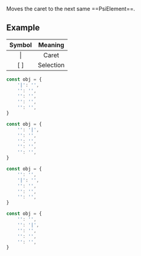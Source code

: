 Moves the caret to the next same ==PsiElement==.

## Example

| Symbol |  Meaning  |
|:------:|:---------:|
| &vert; |   Caret   |
|  [ ]   | Selection |

```javascript
const obj = {
	'|': '',
	'': '',
	'': '',
	'': '',
	'': '',
}
```

```javascript
const obj = {
	'': '|',
	'': '',
	'': '',
	'': '',
	'': '',
}
```

```javascript
const obj = {
	'': '',
	'|': '',
	'': '',
	'': '',
	'': '',
}
```

```javascript
const obj = {
	'': '',
	'': '|',
	'': '',
	'': '',
	'': '',
}
```

